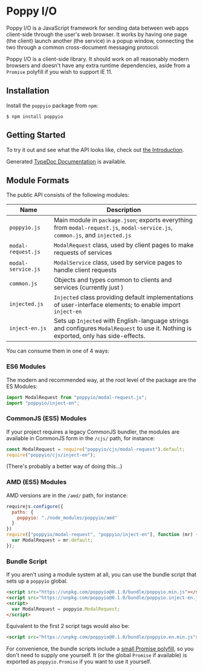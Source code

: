 # Poppy I/O

Poppy I/O is a JavaScript framework for sending data between web apps
client-side through the user's web browser. It works by having one page (the
client) launch another (the service) in a popup window, connecting the two
through a common cross-document messaging protocol.

Poppy I/O is a client-side library. It should work on all reasonably modern
browsers and doesn't have any extra runtime dependencies, aside from a `Promise`
polyfill if you wish to support IE 11.

## Installation

Install the `poppyio` package from `npm`:

```
$ npm install poppyio
```

## Getting Started

To try it out and see what the API looks like, check out [the Introduction](https://poppy.io/2022/05-introduction/).


Generated [TypeDoc Documentation](https://js.poppy.io/typedoc/0.1.0/) is available.

## Module Formats

The public API consists of the following modules:

|Name|Description|
|----|---|
|`poppyio.js`|Main module in `package.json`; exports everything from `modal-request.js`, `modal-service.js`, `common.js`, and `injected.js`|
|<nobr>`modal-request.js`</nobr>|`ModalRequest` class, used by client pages to make requests of services|
|<nobr>`modal-service.js`</nobr>|`ModalService` class, used by service pages to handle client requests|
|`common.js`|Objects and types common to clients and services (currently just )
|`injected.js`|`Injected` class providing default implementations of user-interface elements; to enable import `inject-en`|
|<nobr>`inject-en.js`</nobr>|Sets up `Injected` with English-language strings and configures `ModalRequest` to use it. Nothing is exported, only has side-effects.|

You can consume them in one of 4 ways:

### ES6 Modules

The modern and recommended way, at the root level of the package are the ES
Modules:

```javascript
import ModalRequest from "poppyio/modal-request.js";
import "poppyio/inject-en";
```

### CommonJS (ES5) Modules

If your project requires a legacy CommonJS bundler, the modules are available
in CommonJS form in the `/cjs/` path, for instance:

```javascript
const ModalRequest = require("poppyio/cjs/modal-request").default;
require("poppyio/cjs/inject-en");
```

(There's probably a better way of doing this...)

### AMD (ES5) Modules

AMD versions are in the `/amd/` path, for instance:

```javascript
requirejs.configure({
  paths: {
    poppyio: "./node_modules/poppyio/amd"
  }
})
require(["poppyio/modal-request", "poppyio/inject-en"], function (mr) {
  var ModalRequest = mr.default;
});
```

### Bundle Script

If you aren't using a module system at all, you can use the bundle script that sets
up a `poppyio` global.

```html
<script src="https://unpkg.com/poppyio@0.1.0/bundle/poppyio.min.js"></script>
<script src="https://unpkg.com/poppyio@0.1.0/bundle/poppyio.inject-en.js"></script>
<script>
  var ModalRequest = poppyio.ModalRequest;
</script>
```

Equivalent to the first 2 script tags would also be:

```html
<script src="https://unpkg.com/poppyio@0.1.0/bundle/poppyio.en.min.js"></script>
```

For convenience, the bundle scripts include a [small Promise polyfill](https://github.com/RubenVerborgh/promiscuous),
so you don't need to supply one yourself. It (or the global `Promise` if available)
is exported as `poppyio.Promise` if you want to use it yourself.
